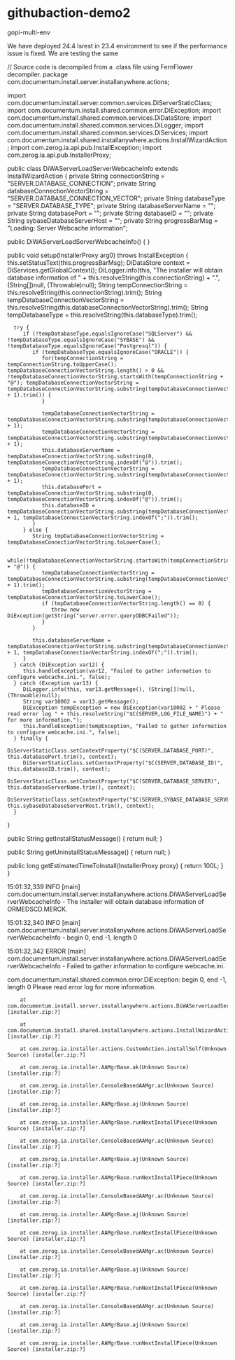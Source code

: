 # githubaction-demo2
gopi-multi-env

We have deployed 24.4 lsrest in 23.4 environment to see if the performance issue is fixed. We are testing the same

// Source code is decompiled from a .class file using FernFlower decompiler.
package com.documentum.install.server.installanywhere.actions;
 
import com.documentum.install.server.common.services.DiServerStaticClass;
import com.documentum.install.shared.common.error.DiException;
import com.documentum.install.shared.common.services.DiDataStore;
import com.documentum.install.shared.common.services.DiLogger;
import com.documentum.install.shared.common.services.DiServices;
import com.documentum.install.shared.installanywhere.actions.InstallWizardAction;
import com.zerog.ia.api.pub.InstallException;
import com.zerog.ia.api.pub.InstallerProxy;
 
public class DiWAServerLoadServerWebcacheInfo extends InstallWizardAction {
   private String connectionString = "SERVER.DATABASE_CONNECTION";
   private String databaseConnectionVectorString = "SERVER.DATABASE_CONNECTION_VECTOR";
   private String databaseType = "SERVER.DATABASE_TYPE";
   private String databaseServerName = "";
   private String databasePort = "";
   private String databaseID = "";
   private String sybaseDatabaseServerHost = "";
   private String progressBarMsg = "Loading: Server Webcache information";
 
   public DiWAServerLoadServerWebcacheInfo() {
   }
 
   public void setup(InstallerProxy arg0) throws InstallException {
      this.setStatusText(this.progressBarMsg);
      DiDataStore context = DiServices.getGlobalContext();
      DiLogger.info(this, "The installer will obtain database information of " + this.resolveString(this.connectionString) + ".", (String[])null, (Throwable)null);
      String tempConnectionString = this.resolveString(this.connectionString).trim();
      String tempDatabaseConnectionVectorString = this.resolveString(this.databaseConnectionVectorString).trim();
      String tempDatabaseType = this.resolveString(this.databaseType).trim();
 
      try {
         if (!tempDatabaseType.equalsIgnoreCase("SQLServer") && !tempDatabaseType.equalsIgnoreCase("SYBASE") && !tempDatabaseType.equalsIgnoreCase("Postgresql")) {
            if (tempDatabaseType.equalsIgnoreCase("ORACLE")) {
               for(tempConnectionString = tempConnectionString.toUpperCase(); tempDatabaseConnectionVectorString.length() > 0 && !tempDatabaseConnectionVectorString.startsWith(tempConnectionString + "@"); tempDatabaseConnectionVectorString = tempDatabaseConnectionVectorString.substring(tempDatabaseConnectionVectorString.indexOf(";") + 1).trim()) {
               }
 
               tempDatabaseConnectionVectorString = tempDatabaseConnectionVectorString.substring(tempDatabaseConnectionVectorString.indexOf("@") + 1);
               tempDatabaseConnectionVectorString = tempDatabaseConnectionVectorString.substring(tempDatabaseConnectionVectorString.indexOf("@") + 1);
               this.databaseServerName = tempDatabaseConnectionVectorString.substring(0, tempDatabaseConnectionVectorString.indexOf("@")).trim();
               tempDatabaseConnectionVectorString = tempDatabaseConnectionVectorString.substring(tempDatabaseConnectionVectorString.indexOf("@") + 1);
               this.databasePort = tempDatabaseConnectionVectorString.substring(0, tempDatabaseConnectionVectorString.indexOf("@")).trim();
               this.databaseID = tempDatabaseConnectionVectorString.substring(tempDatabaseConnectionVectorString.indexOf("@") + 1, tempDatabaseConnectionVectorString.indexOf(";")).trim();
            }
         } else {
            String tmpDatabaseConnectionVectorString = tempDatabaseConnectionVectorString.toLowerCase();
 
            while(!tmpDatabaseConnectionVectorString.startsWith(tempConnectionString.toLowerCase() + "@")) {
               tempDatabaseConnectionVectorString = tempDatabaseConnectionVectorString.substring(tempDatabaseConnectionVectorString.indexOf(";") + 1).trim();
               tmpDatabaseConnectionVectorString = tempDatabaseConnectionVectorString.toLowerCase();
               if (tmpDatabaseConnectionVectorString.length() == 0) {
                  throw new DiException(getString("server.error.queryODBCFailed"));
               }
            }
 
            this.databaseServerName = tempDatabaseConnectionVectorString.substring(tempDatabaseConnectionVectorString.indexOf("@") + 1, tempDatabaseConnectionVectorString.indexOf(";")).trim();
         }
      } catch (DiException var12) {
         this.handleException(var12, "Failed to gather information to configure webcache.ini.", false);
      } catch (Exception var13) {
         DiLogger.info(this, var13.getMessage(), (String[])null, (Throwable)null);
         String var10002 = var13.getMessage();
         DiException tempException = new DiException(var10002 + " Please read error log " + this.resolveString("$C(SERVER,LOG_FILE_NAME)") + " for more information.");
         this.handleException(tempException, "Failed to gather information to configure webcache.ini.", false);
      } finally {
         DiServerStaticClass.setContextProperty("$C(SERVER,DATABASE_PORT)", this.databasePort.trim(), context);
         DiServerStaticClass.setContextProperty("$C(SERVER,DATABASE_ID)", this.databaseID.trim(), context);
         DiServerStaticClass.setContextProperty("$C(SERVER,DATABASE_SERVER)", this.databaseServerName.trim(), context);
         DiServerStaticClass.setContextProperty("$C(SERVER,SYBASE_DATABASE_SERVER_HOST)", this.sybaseDatabaseServerHost.trim(), context);
      }
 
   }
 
   public String getInstallStatusMessage() {
      return null;
   }
 
   public String getUninstallStatusMessage() {
      return null;
   }
 
   public long getEstimatedTimeToInstall(InstallerProxy proxy) {
      return 100L;
   }
}
 
 
15:01:32,339  INFO [main] com.documentum.install.server.installanywhere.actions.DiWAServerLoadServerWebcacheInfo - The installer will obtain database information of ORMEDSCD.MERCK.

15:01:32,340  INFO [main] com.documentum.install.server.installanywhere.actions.DiWAServerLoadServerWebcacheInfo - begin 0, end -1, length 0

15:01:32,342 ERROR [main] com.documentum.install.server.installanywhere.actions.DiWAServerLoadServerWebcacheInfo - Failed to gather information to configure webcache.ini.

com.documentum.install.shared.common.error.DiException: begin 0, end -1, length 0 Please read error log  for more information.

        at com.documentum.install.server.installanywhere.actions.DiWAServerLoadServerWebcacheInfo.setup(DiWAServerLoadServerWebcacheInfo.java:109) [installer.zip:?]

        at com.documentum.install.shared.installanywhere.actions.InstallWizardAction.install(InstallWizardAction.java:73) [installer.zip:?]

        at com.zerog.ia.installer.actions.CustomAction.installSelf(Unknown Source) [installer.zip:?]

        at com.zerog.ia.installer.AAMgrBase.ak(Unknown Source) [installer.zip:?]

        at com.zerog.ia.installer.ConsoleBasedAAMgr.ac(Unknown Source) [installer.zip:?]

        at com.zerog.ia.installer.AAMgrBase.aj(Unknown Source) [installer.zip:?]

        at com.zerog.ia.installer.AAMgrBase.runNextInstallPiece(Unknown Source) [installer.zip:?]

        at com.zerog.ia.installer.ConsoleBasedAAMgr.ac(Unknown Source) [installer.zip:?]

        at com.zerog.ia.installer.AAMgrBase.aj(Unknown Source) [installer.zip:?]

        at com.zerog.ia.installer.AAMgrBase.runNextInstallPiece(Unknown Source) [installer.zip:?]

        at com.zerog.ia.installer.ConsoleBasedAAMgr.ac(Unknown Source) [installer.zip:?]

        at com.zerog.ia.installer.AAMgrBase.aj(Unknown Source) [installer.zip:?]

        at com.zerog.ia.installer.AAMgrBase.runNextInstallPiece(Unknown Source) [installer.zip:?]

        at com.zerog.ia.installer.ConsoleBasedAAMgr.ac(Unknown Source) [installer.zip:?]

        at com.zerog.ia.installer.AAMgrBase.aj(Unknown Source) [installer.zip:?]

        at com.zerog.ia.installer.AAMgrBase.runNextInstallPiece(Unknown Source) [installer.zip:?]

        at com.zerog.ia.installer.ConsoleBasedAAMgr.ac(Unknown Source) [installer.zip:?]

        at com.zerog.ia.installer.AAMgrBase.aj(Unknown Source) [installer.zip:?]

        at com.zerog.ia.installer.AAMgrBase.runNextInstallPiece(Unknown Source) [installer.zip:?]
 
